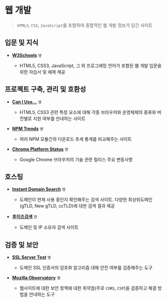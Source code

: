# 웹 개발

> `HTML5`, `CSS`, `JavaScript`를 포함하여 종합적인 웹 개발 정보가 담긴 사이트

## 입문 및 지식

- **[W3Schools](https://www.w3schools.com)** `영`

  - HTML5, CSS3, JavaScript, 그 외 프로그래밍 언어가 포함된 웹 개발 입문을 위한 자습서 및 예제 제공

## 프로젝트 구축, 관리 및 호환성

- **[Can I Use...](https://caniuse.com)** `영`

  - HTML5, CSS3 관련 특정 요소에 대해 각종 브라우저와 운영체제의 종류와 버전별로 지원 여부를 안내하는 사이트

- **[NPM Trends](https://www.npmtrends.com)** `영`

  - 여러 NPM 모듈간의 다운로드 추세 통계를 비교해주는 사이트

- **[Chrome Platform Status](https://chromestatus.com/roadmap)** `영`

  - Google Chrome 브라우저의 기술 관련 릴리스 주요 변동사항

## 호스팅

- **[Instant Domain Search](https://instantdomainsearch.com)** `영`

  - 도메인이 현재 사용 중인지 확인해주는 검색 사이트. 다양한 최상위도메인(gTLD, New gTLD, ccTLD)에 대한 검색 결과 제공

- **[후이즈검색](https://xn--c79as89aj0e29b77z.xn--3e0b707e)** `한`

  - 도메인 및 IP 소유자 검색 사이트

## 검증 및 보안

- **[SSL Server Test](https://www.ssllabs.com/ssltest/index.html)** `영`

  - 도메인 SSL 인증서의 암호화 알고리즘 대해 안전 여부를 검증해주는 도구

- **[Mozilla Observatory](https://observatory.mozilla.org)** `영`

  - 웹사이트에 대한 보안 정책에 대한 취약점(주로 `CORS`, `CSP`)을 검증하고 해결 방법을 안내하는 도구
